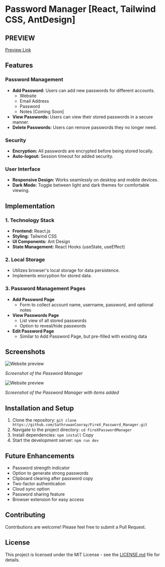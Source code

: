# Password Manager [React, Tailwind CSS, AntDesign]

## PREVIEW
[Preview Link](https://github.com/SathruwanCooray/FireX_Password_Manager/assets/150252729/4490a1a3-7592-4984-9bdf-40db39c1f3c9)

## Features

### Password Management
- **Add Password:** Users can add new passwords for different accounts.
  - Website
  - Email Address
  - Password
  - Notes [Coming Soon]
- **View Passwords:** Users can view their stored passwords in a secure manner.
- **Delete Passwords:** Users can remove passwords they no longer need.

### Security
- **Encryption:** All passwords are encrypted before being stored locally.
- **Auto-logout:** Session timeout for added security.

### User Interface
- **Responsive Design:** Works seamlessly on desktop and mobile devices.
- **Dark Mode:** Toggle between light and dark themes for comfortable viewing.

## Implementation

### 1. Technology Stack
- **Frontend:** React.js
- **Styling:** Tailwind CSS
- **UI Components:** Ant Design
- **State Management:** React Hooks (useState, useEffect)

### 2. Local Storage
- Utilizes browser's local storage for data persistence.
- Implements encryption for stored data.

### 3. Password Management Pages
- **Add Password Page**
  - Form to collect account name, username, password, and optional notes
- **View Passwords Page**
  - List view of all stored passwords
  - Option to reveal/hide passwords
- **Edit Password Page**
  - Similar to Add Password Page, but pre-filled with existing data
 
## Screenshots

![Website preview](https://imgur.com/BM625pn)

*Screenshot of the Password Manager*

![Website preview](https://imgur.com/ENeaOgU)

*Screenshot of the Password Manager with items added*

## Installation and Setup

1. Clone the repository:
`git clone https://github.com/SathruwanCooray/FireX_Password_Manager.git`
2. Navigate to the project directory:
`cd FireXPasswordManager`
3. Install dependencies:
`npm install`
Copy
4. Start the development server:
`npm run dev`

## Future Enhancements

- Password strength indicator
- Option to generate strong passwords
- Clipboard clearing after password copy
- Two-factor authentication
- Cloud sync option
- Password sharing feature
- Browser extension for easy access

## Contributing

Contributions are welcome! Please feel free to submit a Pull Request.

## License

This project is licensed under the MIT License - see the [LICENSE.md](LICENSE.md) file for details.
